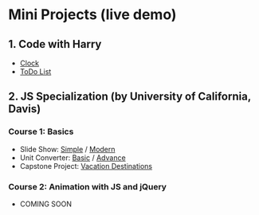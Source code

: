 # Mini Projects (live demo)
## 1. Code with Harry
- [Clock](https://hypertextassassin0273.github.io/Learn_JS/Code_With_Harry/small_projects/Clock.html)
- [ToDo List](https://hypertextassassin0273.github.io/Learn_JS/Code_With_Harry/small_projects/ToDoList.html)
## 2. JS Specialization (by University of California, Davis)
### Course 1: Basics
- Slide Show: [Simple](https://hypertextassassin0273.github.io/Learn_JS/JS_Specialization_Practice/Course-1--Basics/assignments/simple_slide_show) / [Modern](https://hypertextassassin0273.github.io/Learn_JS/JS_Specialization_Practice/Course-1--Basics/assignments/advance_slide_show)
- Unit Converter: [Basic](https://hypertextassassin0273.github.io/Learn_JS/JS_Specialization_Practice/Course-1--Basics/assignments/basic_converter) / [Advance](https://hypertextassassin0273.github.io/Learn_JS/JS_Specialization_Practice/Course-1--Basics/assignments/advance_converter)
- Capstone Project: [Vacation Destinations](https://hypertextassassin0273.github.io/Learn_JS/JS_Specialization_Practice/Course-1--Basics/assignments/vacation_destinations)
### Course 2: Animation with JS and jQuery
- COMING SOON
